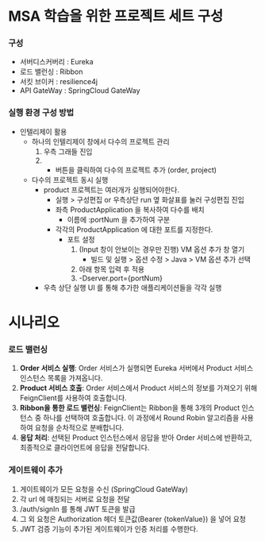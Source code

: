 # MSA 학습을 위한 프로젝트 세트 구성 
### 구성 
- 서버디스커버리 : Eureka
- 로드  밸런싱 : Ribbon
- 서킷  브이커 : resilience4j
- API GateWay : SpringCloud GateWay

### 실행 환경 구성 방법 
- 인텔리제이 활용 
  - 하나의 인텔리제이 창에서 다수의 프로젝트 관리 
    1. 우측 그래들 진입 
    2. + 버튼을 클릭하여 다수의 프로젝트 추가 (order, project)
  - 다수의 프로젝트 동시 실행 
    - product 프로젝트는 여러개가 실행되어야한다. 
      - 실행 > 구성편집 or 우측상단 run 옆 화살표를 눌러 구성편집 진입 
      - 좌측 ProductApplication 을 복사하여 다수를 배치
        - 이름에 :portNum 을 추가하여 구분
      - 각각의 ProductApplication 에 대한 포트를 지정한다.
        - 포트 설정  
          1. (Input 창이 안보이는 경우만 진행) VM 옵션 추가 창 열기
             - 빌드 및 실행 > 옵션 수정 > Java > VM 옵션 추가 선택
          2. 아래 항목 입력 후 적용
          3. -Dserver.port={portNum} 
    - 우측 상단 실행 UI 를 통해 추가한 애플리케이션들을 각각 실행 

# 시나리오 

### 로드 밸런싱 
1. **Order 서비스 실행**: Order 서비스가 실행되면 Eureka 서버에서 Product 서비스 인스턴스 목록을 가져옵니다.
2. **Product 서비스 호출**: Order 서비스에서 Product 서비스의 정보를 가져오기 위해 FeignClient를 사용하여 호출합니다.
3. **Ribbon을 통한 로드 밸런싱**: FeignClient는 Ribbon을 통해 3개의 Product 인스턴스 중 하나를 선택하여 호출합니다. 이 과정에서 Round Robin 알고리즘을 사용하여 요청을 순차적으로 분배합니다.
4. **응답 처리**: 선택된 Product 인스턴스에서 응답을 받아 Order 서비스에 반환하고, 최종적으로 클라이언트에 응답을 전달합니다.

### 게이트웨이 추가 
1. 게이트웨이가 모든 요청을 수신 (SpringCloud GateWay)
2. 각 url 에 매칭되는 서버로 요청을 전달
3. /auth/signIn 를 통해 JWT 토큰을 발급
4. 그 외 요청은 Authorization 헤더 토큰값(Bearer {tokenValue}) 을 넣어 요청 
5. JWT 검증 기능이 추가된 게이트웨이가 인증 처리를 수행한다.
